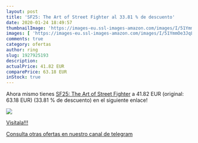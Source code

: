 ```yaml
---
layout: post
title: 'SF25: The Art of Street Fighter al 33.81 % de descuento'
date: 2020-01-24 18:49:57
thumbnailImage: 'https://images-eu.ssl-images-amazon.com/images/I/51YmmOe3JqL._SL200_.jpg'
images: [ 'https://images-eu.ssl-images-amazon.com/images/I/51YmmOe3JqL._SL200_.jpg' ]
comments: true
category: ofertas
author: ring
slug: 1927925193
description:
actualPrice: 41.82 EUR
comparePrice: 63.18 EUR
inStock: true
---
```


Ahora mismo tienes [SF25: The Art of Street Fighter](https://www.amazon.es/dp/1927925193/?tag=redken-21) a 41.82 EUR (original: 63.18 EUR) (33.81 %  de descuento) en el siguiente enlace!

[![](https://images-eu.ssl-images-amazon.com/images/I/51YmmOe3JqL._SL200_.jpg)](https://www.amazon.es/dp/1927925193/?tag=redken-21)

[Visítala!!!](https://www.amazon.es/dp/1927925193/?tag=redken-21)

[Consulta otras ofertas en nuestro canal de telegram](https://t.me/s/ofertas25)
